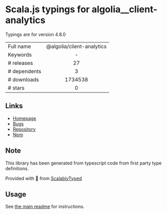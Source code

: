 
# Scala.js typings for algolia__client-analytics

Typings are for version 4.8.0



|                    |                 |
| ------------------ | :-------------: |
| Full name          | @algolia/client-analytics |
| Keywords           | - |
| # releases         | 27 |
| # dependents       | 3 |
| # downloads        | 1734538 |
| # stars            | 0 |

## Links
- [Homepage](https://github.com/algolia/algoliasearch-client-javascript#readme)
- [Bugs](https://github.com/algolia/algoliasearch-client-javascript/issues)
- [Repository](https://github.com/algolia/algoliasearch-client-javascript)
- [Npm](https://www.npmjs.com/package/%40algolia%2Fclient-analytics)
    


## Note
This library has been generated from typescript code from first party type definitions.

Provided with :purple_heart: from [ScalablyTyped](https://github.com/oyvindberg/ScalablyTyped)

## Usage
See [the main readme](../../readme.md) for instructions.


